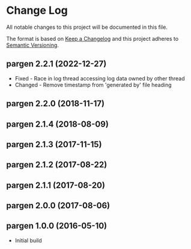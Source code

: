 ﻿<!--
Copyright Glen Knowles 2025.
Distributed under the Boost Software License, Version 1.0.
-->

# Change Log

All notable changes to this project will be documented in this file.

The format is based on [Keep a Changelog](http://keepachangelog.com)
and this project adheres to [Semantic Versioning](http://semver.org).

## pargen 2.2.1 (2022-12-27)
- Fixed - Race in log thread accessing log data owned by other thread
- Changed - Remove timestamp from 'generated by' file heading

## pargen 2.2.0 (2018-11-17)

## pargen 2.1.4 (2018-08-09)

## pargen 2.1.3 (2017-11-15)

## pargen 2.1.2 (2017-08-22)

## pargen 2.1.1 (2017-08-20)

## pargen 2.0.0 (2017-08-06)

## pargen 1.0.0 (2016-05-10)
- Initial build

